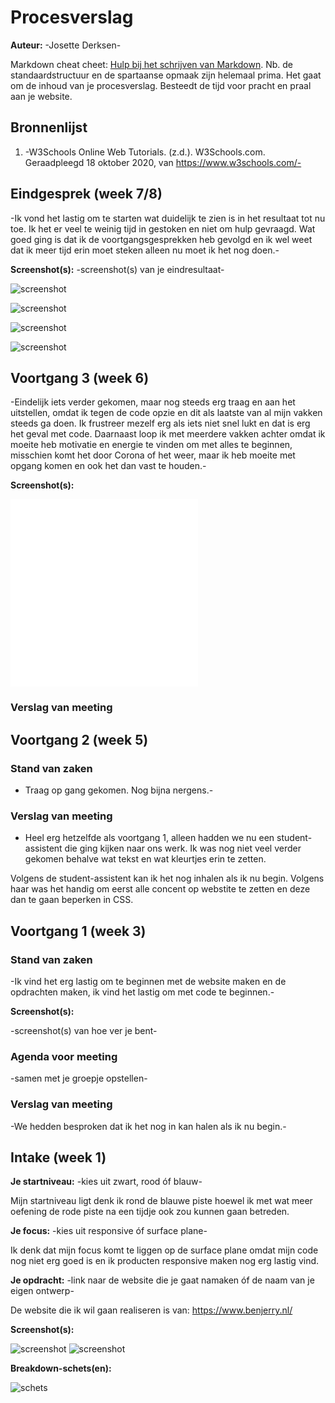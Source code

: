 # Procesverslag
**Auteur:** -Josette Derksen-

Markdown cheat cheet: [Hulp bij het schrijven van Markdown](https://github.com/adam-p/markdown-here/wiki/Markdown-Cheatsheet). Nb. de standaardstructuur en de spartaanse opmaak zijn helemaal prima. Het gaat om de inhoud van je procesverslag. Besteedt de tijd voor pracht en praal aan je website.


## Bronnenlijst
1. -W3Schools Online Web Tutorials. (z.d.). W3Schools.com. Geraadpleegd 18 oktober 2020, van https://www.w3schools.com/-


## Eindgesprek (week 7/8)

-Ik vond het lastig om te starten wat duidelijk te zien is in het resultaat tot nu toe. Ik het er veel te weinig tijd in gestoken en niet om hulp gevraagd. Wat goed ging is dat ik de voortgangsgesprekken heb gevolgd en ik wel weet dat ik meer tijd erin moet steken alleen nu moet ik het nog doen.-

**Screenshot(s):**
-screenshot(s) van je eindresultaat-

![screenshot](images/screenshots/eindgesprek1.png)

![screenshot](images/screenshots/eindgesprek2.png)

![screenshot](images/screenshots/eindgesprek3.png)

![screenshot](images/screenshots/eindgesprek.png)


## Voortgang 3 (week 6)

-Eindelijk iets verder gekomen, maar nog steeds erg traag en aan het uitstellen, omdat ik tegen de code opzie en dit als laatste van al mijn vakken steeds ga doen. Ik frustreer mezelf erg als iets niet snel lukt en dat is erg het geval met code. Daarnaast loop ik met meerdere vakken achter omdat ik moeite heb motivatie en energie te vinden om met alles te beginnen, misschien komt het door Corona of het weer, maar ik heb moeite met opgang komen en ook het dan vast te houden.-

**Screenshot(s):**

![screenshot](images/screenshots/voortgang3.pgn)
![schreenshot](images/screenshots/voortgang3.1..pgn)

### Verslag van meeting




## Voortgang 2 (week 5)

### Stand van zaken

- Traag op gang gekomen. Nog bijna nergens.-

### Verslag van meeting

- Heel erg hetzelfde als voortgang 1, alleen hadden we nu een student-assistent die ging kijken naar ons werk.
Ik was nog niet veel verder gekomen behalve wat tekst en wat kleurtjes erin te zetten.

Volgens de student-assistent kan ik het nog inhalen als ik nu begin. Volgens haar was het handig om eerst alle concent op webstite te zetten en deze dan te gaan beperken in CSS. 



## Voortgang 1 (week 3)

### Stand van zaken

-Ik vind het erg lastig om te beginnen met de website maken en de opdrachten maken, ik vind het lastig om met code te beginnen.-

**Screenshot(s):**

-screenshot(s) van hoe ver je bent-

### Agenda voor meeting

-samen met je groepje opstellen-

### Verslag van meeting

-We hedden besproken dat ik het nog in kan halen als ik nu begin.-



## Intake (week 1)

**Je startniveau:** -kies uit zwart, rood óf blauw-

Mijn startniveau ligt denk ik rond de blauwe piste hoewel ik met wat meer oefening de rode piste na een tijdje ook zou kunnen gaan betreden.

**Je focus:** -kies uit responsive óf surface plane-

Ik denk dat mijn focus komt te liggen op de surface plane omdat mijn code nog niet erg goed is en ik producten responsive maken nog erg lastig vind. 

**Je opdracht:** -link naar de website die je gaat namaken óf de naam van je eigen ontwerp-

De website die ik wil gaan realiseren is van: https://www.benjerry.nl/

**Screenshot(s):**


![screenshot](images/Ben&JerrysLaatsteNieuws.jpg)
![screenshot](images/Ben&JerrysKoopNu.jpg)

**Breakdown-schets(en):**

![schets](images/Breakdownschets1.svg)

